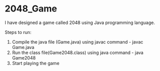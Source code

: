 # 2048_Game

I have designed a game called 2048 using Java programming language.

Steps to run:
  1. Compile the java file (Game.java) using javac command - javac Game.java
  2. Run the class file(Game2048.class) using java command - java Game2048
  3. Start playing the game
 
